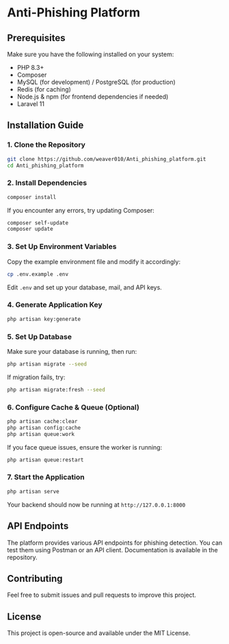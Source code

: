 # Anti-Phishing Platform


## Prerequisites
Make sure you have the following installed on your system:
- PHP 8.3+
- Composer
- MySQL (for development) / PostgreSQL (for production)
- Redis (for caching)
- Node.js & npm (for frontend dependencies if needed)
- Laravel 11

## Installation Guide

### 1. Clone the Repository
```sh
git clone https://github.com/weaver010/Anti_phishing_platform.git
cd Anti_phishing_platform
```

### 2. Install Dependencies
```sh
composer install
```
If you encounter any errors, try updating Composer:
```sh
composer self-update
composer update
```

### 3. Set Up Environment Variables
Copy the example environment file and modify it accordingly:
```sh
cp .env.example .env
```
Edit `.env` and set up your database, mail, and API keys.

### 4. Generate Application Key
```sh
php artisan key:generate
```

### 5. Set Up Database
Make sure your database is running, then run:
```sh
php artisan migrate --seed
```
If migration fails, try:
```sh
php artisan migrate:fresh --seed
```

### 6. Configure Cache & Queue (Optional)
```sh
php artisan cache:clear
php artisan config:cache
php artisan queue:work
```
If you face queue issues, ensure the worker is running:
```sh
php artisan queue:restart
```

### 7. Start the Application
```sh
php artisan serve
```
Your backend should now be running at `http://127.0.0.1:8000`

## API Endpoints
The platform provides various API endpoints for phishing detection. You can test them using Postman or an API client. Documentation is available in the repository.

## Contributing
Feel free to submit issues and pull requests to improve this project.

## License
This project is open-source and available under the MIT License.
